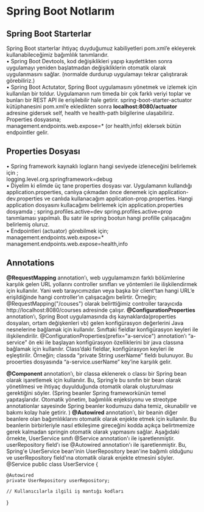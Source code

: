 # Spring Boot Notlarım

## Spring Boot Starterlar 
Spring Boot starterlar  ihtiyaç duyduğumuz kabiliyetleri pom.xml’e ekleyerek kullanabileceğimiz bağımlılık tanımlarıdır.   
•	 Spring Boot Devtools, kod değişiklikleri yapıp kaydettikten sonra uygulamayı yeniden başlatmadan değişikliklerin otomatik olarak uygulanmasını sağlar. (normalde durdurup uygulamayı tekrar çalıştırarak görebiliriz.)  
•	 Spring Boot Actutator, Spring Boot uygulamasını yönetmek ve izlemek için kullanılan bir toldur. Uygulamanın rum timeda bir çok farklı veriyi toplar ve bunları bir REST API ile erişilebilir hale getirir. spring-boot-starter-actuator kütüphanesini pom.xml’e ekledikten sonra **localhost:8080/actuator** adresine gidersek  self, health ve health-path bilgilerine ulaşabiliriz. Properties dosyasına;       
				management.endpoints.web.expose=* (or health,info)
eklersek bütün endpointler gelir. 

## Properties Dosyası 
•	Spring framework kaynaklı logların hangi seviyede izleneceğini belirlemek için ;    
logging.level.org.springframework=debug  
•	Diyelim ki elimde üç tane properties  dosyası var. Uygulamanın kullandığı application.properties, canlıya çıkmadan önce denemek için application-dev.properties ve canlıda kullanacağım application-prop.properties. Hangi application dosyasını kullacağımı belirlemek için  application.properties dosyamda ;
				spring.profiles.active=dev
				spring.profiles.active=prop
tanımlaması yapılmalı. Bu satır ile spring bootun hangi profille çalışacağını belirlemiş oluruz.   
•	Endpointleri (actuator) görebilmek için;  
				management.endpoints.web.expose=*
				management.endpoints.web.expose=health,info

## Annotations

**@RequestMapping** annotation’ı, web uygulamamızın farklı bölümlerine karşılık gelen URL yollarını controller sınıfları ve yöntemleri ile ilişkilendirmek için kullanılır. Yani web tarayıcımızdan veya başka bir client’tan hangi URL’e erişildiğinde hangi controller’ın çalışacağını belirtir. Örneğin; @RequestMapping("/couses") olarak belirttiğimiz controller tarayıcıda  http://localhost:8080/courses adresinde çalışır. 
**@ConfigurationProperties** annotation’ı, Spring Boot uygulamasında dış kaynaklarda(properties dosyaları, ortam değişkenleri vb) gelen konfigürasyon değerlerini Java nesnelerine bağlamak için kullanılır. Sınıftaki fieldlar konfigürasyon keyleri ile ilişkilendirilir. @ConfigurationProperties(prefix="a-service") annotation’ı “a-service” ön eki ile başlayan konfigürasyon özelliklerini bir java classına bağlamak için kullanılır. Class’daki fieldlar, konfigürasyon keyleri ile eşleştirilir. Örneğin; classda “private String userName” fieldı bulunuyor. Bu prooerties dosyasında “a-service.userName” key’ine karşılık gelir. 

**@Component** annotation’ı, bir classa eklenerek o classı bir Spring bean olarak işaretlemek için kullanılır. Bu, Spring’e bu sınıfın bir bean olarak yönetilmesi ve ihtiyaç duyulduğunda otomatik olarak oluşturulması gerektiğini söyler. (Spring beanler Spring frameworkünün temel yapıtaşlarıdır. Otomatik yönetim, bağımlılık enjeksiyonu ve streotype annotationlar sayesinde Spring beanler kodumuzu daha temiz, okunabilir ve bakımı kolay hale getirir. )
**@Autowired** annotation’ı, bir beanin diğer beanlere olan bağımlılıklarını otomatik olarak enjekte etmek için kullanılır. Bu beanlerin birbirleriyle nasıl etkileşime gireceğini kodda açıkça belirtmemize gerek kalmadan springin otomatik olarak yapmasını sağlar. Aşağıdaki örnekte, UserService sınıfı @Service annotation'ı ile işaretlenmiştir. userRepository field'ı ise @Autowired annotation'ı ile işaretlenmiştir. Bu, Spring'e UserService bean'inin UserRepository bean'ine bağımlı olduğunu ve userRepository field'ına otomatik olarak enjekte etmesini söyler.
@Service
public class UserService {

    @Autowired
    private UserRepository userRepository;

    // Kullanıcılarla ilgili iş mantığı kodları

}

